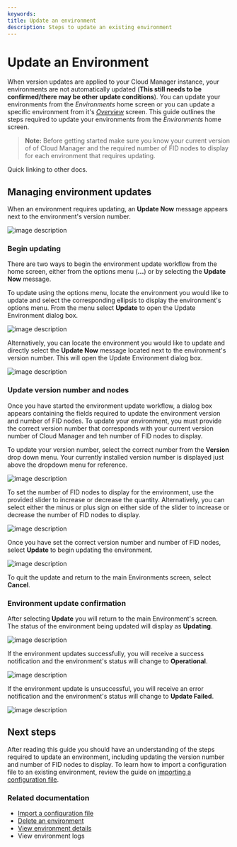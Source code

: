 ```yaml
---
keywords:
title: Update an environment
description: Steps to update an existing environment
---
```

# Update an Environment

When version updates are applied to your Cloud Manager instance, your environments are not automatically updated (**This still needs to be confirmed/there may be other update conditions**). You can update your environments from the *Environments* home screen or you can update a specific environment from it's [*Overview*](../environment-details/environment-details-ui.md) screen. This guide outlines the steps required to update your environments from the *Environments* home screen. 

> **Note:** Before getting started make sure you know your current version of of Cloud Manager and the required number of FID nodes to display for each environment that requires updating.

Quick linking to other docs.

## Managing environment updates

When an environment requires updating, an **Update Now** message appears next to the environment's version number.

![image description](environments/environment-overview/images/update-now-notification.png)

### Begin updating

There are two ways to begin the environment update workflow from the home screen, either from the options menu (**...**) or by selecting the **Update Now** message.

To update using the options menu, locate the environment you would like to update and select the corresponding ellipsis to display the environment's options menu. From the menu select **Update** to open the Update Environment dialog box.

![image description](environments/environment-overview/images/update-options-menu.png)

Alternatively, you can locate the environment you would like to update and directly select the **Update Now** message located next to the environment's version number. This will open the Update Environment dialog box.

![image description](environments/environment-overview/images/update-select-updatenow.png)

### Update version number and nodes

Once you have started the environment update workflow, a dialog box appears containing the fields required to update the environment version and number of FID nodes. To update your environment, you must provide the correct version number that corresponds with your current version number of Cloud Manager and teh number of FID nodes to display.

To update your version number, select the correct number from the **Version** drop down menu. Your currently installed version number is displayed just above the dropdown menu for reference.

![image description](environments/environment-overview/images/update-select-version.png)

To set the number of FID nodes to display for the environment, use the provided slider to increase or decrease the quantity. Alternatively, you can select either the minus or plus sign on either side of the slider to increase or decrease the number of FID nodes to display.

![image description](environments/environment-overview/images/update-node-slider.png)

Once you have set the correct version number and number of FID nodes, select **Update** to begin updating the environment.

![image description](environments/environment-overview/images/update-env-button.png)

To quit the update and return to the main Environments screen, select **Cancel**.

### Environment update confirmation

After selecting **Update** you will return to the main Environment's screen. The status of the environment being updated will display as **Updating**.

![image description](environments/environment-overview/images/update-updating-status.png)

If the environment updates successfully, you will receive a success notification and the environment's status will change to **Operational**.

![image description](environments/environment-overview/images/update-successful.png)

If the environment update is unsuccessful, you will receive an error notification and the environment's status will change to **Update Failed**.

![image description](environments/environment-overview/images/update-failed.png)

## Next steps

After reading this guide you should have an understanding of the steps required to update an environment, including updating the version number and number of FID nodes to display. To learn how to import a configuration file to an existing environment, review the guide on [importing a configuration file](import-configuration-file.md).

### Related documentation

- [Import a configuration file](import-configuration-file.md)
- [Delete an environment](delete-an-environment.md)
- [View environment details](../environment-details/environment-details-ui.md)
- View environment logs

